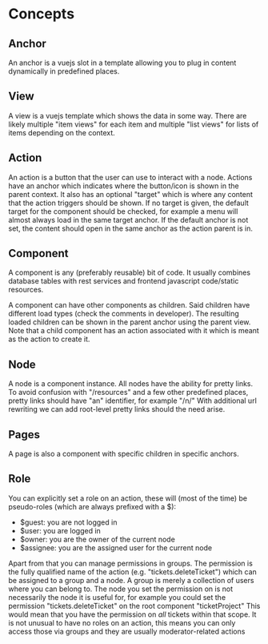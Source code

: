 # Concepts

## Anchor

An anchor is a vuejs slot in a template allowing you to plug in content dynamically in predefined places.

## View

A view is a vuejs template which shows the data in some way. There are likely multiple "item views" for each item and multiple "list views" for lists of items depending on the context.

## Action

An action is a button that the user can use to interact with a node.
Actions have an anchor which indicates where the button/icon is shown in the parent context.
It also has an optional "target" which is where any content that the action triggers should be shown. If no target is given, the default target for the component should be checked, for example a menu will almost always load in the same target anchor.
If the default anchor is not set, the content should open in the same anchor as the action parent is in.

## Component

A component is any (preferably reusable) bit of code. It usually combines database tables with rest services and frontend javascript code/static resources.

A component can have other components as children. Said children have different load types (check the comments in developer). The resulting loaded children can be shown in the parent anchor using the parent view.
Note that a child component has an action associated with it which is meant as the action to create it.

## Node

A node is a component instance. All nodes have the ability for pretty links. To avoid confusion with "/resources" and a few other predefined places, pretty links should have "an" identifier, for example "/n/"
With additional url rewriting we can add root-level pretty links should the need arise.

## Pages

A page is also a component with specific children in specific anchors.

## Role

You can explicitly set a role on an action, these will (most of the time) be pseudo-roles (which are always prefixed with a $):
- $guest: you are not logged in
- $user: you are logged in
- $owner: you are the owner of the current node 
- $assignee: you are the assigned user for the current node

Apart from that you can manage permissions in groups. The permission is the fully qualified name of the action (e.g. "tickets.deleteTicket") which can be assigned to a group and a node.
A group is merely a collection of users where you can belong to.
The node you set the permission on is not necessarily the node it is useful for, for example you could set the permission "tickets.deleteTicket" on the root component "ticketProject"
This would mean that you have the permission on _all_ tickets within that scope.
It is not unusual to have no roles on an action, this means you can only access those via groups and they are usually moderator-related actions
